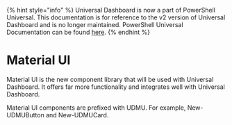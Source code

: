 ﻿{% hint style="info" %}
Universal Dashboard is now a part of PowerShell Universal. This documentation is for reference to the v2 version of Universal Dashboard and is no longer maintained. PowerShell Universal Documentation can be found [here](https://docs.ironmansoftware.com).
{% endhint %}


# Material UI

Material UI is the new component library that will be used with Universal Dashboard. It offers far more functionality and integrates well with Universal Dashboard.

Material UI components are prefixed with UDMU. For example, New-UDMUButton and New-UDMUCard.



